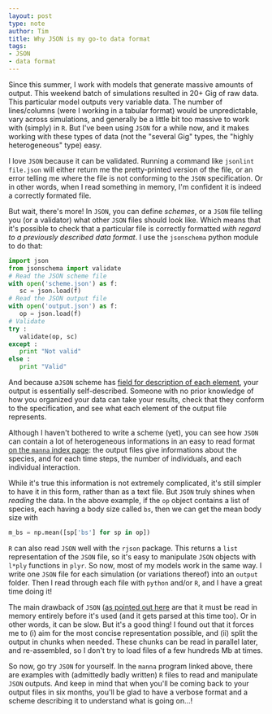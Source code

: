 ```yaml
---
layout: post
type: note
author: Tim
title: Why JSON is my go-to data format
tags:
- JSON
- data format
---
```


Since this summer, I work with models that generate massive amounts
of output. This weekend batch of simulations resulted in 20+ Gig of raw
data. This particular model outputs very variable data. The number of
lines/columns (were I working in a tabular format) would be unpredictable,
vary across simulations, and generally be a little bit too massive to work
with (simply) in `R`. But I've been using `JSON` for a while now, and it
makes working with these types of data (not the "several Gig" types, the
"highly heterogeneous" type) easy.

I love `JSON` because it can be validated. Running a command like `jsonlint
file.json` will either return me the pretty-printed version of the file,
or an error telling me where the file is not conforming to the `JSON`
specification. Or in other words, when I read something in memory, I'm
confident it is indeed a correctly formated file.

But wait, there's more! In `JSON`, you can define *schemes*, or a `JSON`
file telling you (or a validator) what other `JSON` files should look
like. Which means that it's possible to check that a particular file is
correctly formatted *with regard to a previously described data format*. I
use the `jsonschema` python module to do that:

~~~ python
import json
from jsonschema import validate
# Read the JSON scheme file
with open('scheme.json') as f:
   sc = json.load(f)
# Read the JSON output file
with open('output.json') as f:
   op = json.load(f)
# Validate
try :
   validate(op, sc)
except :
   print "Not valid"
else :
   print "Valid"
~~~

And because a`JSON` scheme has [field for description of each element][jss],
your output is essentially self-described. Someone with no prior knowledge
of how you organized your data can take your results, check that they conform
to the specification, and see what each element of the output file represents.

Although I haven't bothered to write a scheme (yet), you can see how `JSON`
can contain a lot of heterogeneous informations in an easy to read format
[on the `manna` index page][manna]: the output files give informations about
the species, and for each time steps, the number of individuals, and each
individual interaction.

While it's true this information is not extremely complicated, it's still
simpler to have it in this form, rather than as a text file. But `JSON`
truly shines when *reading* the data. In the above example, if the `op`
object contains a list of species, each having a body size called `bs`,
then we can get the mean body size with

~~~ python
m_bs = np.mean([sp['bs'] for sp in op])
~~~

`R` can also read `JSON` well with the `rjson` package. This returns a `list`
representation of the `JSON` file, so it's easy to manipulate `JSON` objects
with `l*ply` functions in `plyr`. So now, most of my models work in the same
way. I write one `JSON` file for each simulation (or variations thereof)
into an `output` folder. Then I read through each file with `python` and/or
`R`, and I have a great time doing it!

The main drawback of `JSON` ([as pointed out here][db] are that it must be
read in memory entirely before it's used (and it gets parsed at this time
too). Or in other words, it can be slow. But it's a good thing! I found out
that it forces me to (i) aim for the most concise representation possible,
and (ii) split the output in chunks when needed. These chunks can be read
in parallel later, and re-assembled, so I don't try to load files of a few
hundreds Mb at times.

So now, go try `JSON` for yourself. In the `manna` program linked above, there
are examples with (admittedly badly written) `R` files to read and manipulate
`JSON` outputs. And keep in mind that when you'll be coming back to your
output files in six months, you'll be glad to have a verbose format and a
scheme describing it to understand what is going on...!

[jss]: http://json-schema.org/
[manna]: https://github.com/tpoisot/manna
[db]: http://www.alcides-mp.com/?p=1
